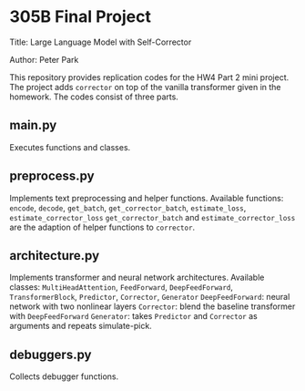 # 305B Final Project
Title: Large Language Model with Self-Corrector

Author: Peter Park

This repository provides replication codes for the HW4 Part 2 mini project. The project adds `corrector` on top of the vanilla transformer given in the homework. The codes consist of three parts.

## main.py
Executes functions and classes.

## preprocess.py
Implements text preprocessing and helper functions.
Available functions: `encode`, `decode`, `get_batch`, `get_corrector_batch`, `estimate_loss`, `estimate_corrector_loss`
`get_corrector_batch` and `estimate_corrector_loss` are the adaption of helper functions to `corrector`.

## architecture.py
Implements transformer and neural network architectures.
Available classes: `MultiHeadAttention`, `FeedForward`, `DeepFeedForward`, `TransformerBlock`, `Predictor`, `Corrector`, `Generator`
`DeepFeedForward`: neural network with two nonlinear layers
`Corrector`: blend the baseline transformer with `DeepFeedForward`
`Generator`: takes `Predictor` and `Corrector` as arguments and repeats simulate-pick.

## debuggers.py
Collects debugger functions.

